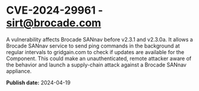 # CVE-2024-29961 - sirt@brocade.com

A vulnerability affects Brocade SANnav before v2.3.1 and v2.3.0a. It allows a Brocade SANnav service to send ping commands in the background at regular intervals to gridgain.com to check if updates are available for the Component. This could make an unauthenticated, remote attacker aware of the behavior and launch a supply-chain attack against a Brocade SANnav appliance.


**Publish date:** 2024-04-19
